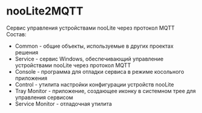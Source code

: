 # nooLite2MQTT
Сервис управления устройствами nooLite через протокол MQTT<br>
Состав:<br>
- Common - общие объекты, используемые в других проектах решения<br>
- Service - сервис Windows, обеспечивающий управление устройствами nooLite через протокол MQTT<br>
- Console - программа для отладки сервиса в режиме косольного приложения<br>
- Control - утилита настройки конфигурации устройств nooLite<br>
- Tray Monitor - приложение, создающее иконку в системном трее для управления сервисом<br>
- Service Monitor - отладочная утилита<br>
